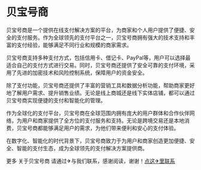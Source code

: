 # 贝宝号商

贝宝号商是一个提供在线支付解决方案的平台，为商家和个人用户提供了便捷、安全的支付服务。作为全球领先的支付平台之一，贝宝号商拥有强大的技术支持和丰富的支付经验，能够满足不同行业和规模的商家需求。

贝宝号商支持多种支付方式，包括信用卡、借记卡、PayPal等，用户可以选择最适合自己的支付方式进行交易。同时，贝宝号商还提供了安全可靠的支付环境，采用了先进的加密技术和风险控制系统，保障用户的资金安全。

除了支付功能，贝宝号商还提供了丰富的营销工具和数据分析功能，帮助商家更好地了解用户需求、提升销售业绩。无论是线上商城还是线下实体店铺，都可以通过贝宝号商实现便捷的支付和智能化的管理。

作为全球化的支付平台，贝宝号商在全球范围内拥有庞大的用户群体和合作伙伴网络，为用户和商家提供了全方位的支付服务和支持。无论是跨境交易还是本地消费，贝宝号商都能够满足用户的需求，为他们带来便利和安心的支付体验。

在数字化、智能化的时代背景下，贝宝号商致力于为用户和商家创造更加便捷、安全、智能的支付生态，成为全球领先的支付解决方案提供商。

更多 关于贝宝号商 请通过✈与我们联系，感谢阅读，谢谢！[点这✈里联系](https://b.k02.cc)